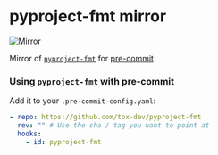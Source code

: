 # pyproject-fmt mirror

[![Mirror](https://github.com/tox-dev/pyproject-fmt/actions/workflows/main.yml/badge.svg)](https://github.com/tox-dev/pyproject-fmt/actions/workflows/main.yml)

Mirror of [`pyproject-fmt`](https://github.com/tox-dev/toml-fmt/tree/main/pyproject-fmt) for
[pre-commit](https://github.com/pre-commit/pre-commit).

### Using `pyproject-fmt` with pre-commit

Add it to your `.pre-commit-config.yaml`:

```yaml
- repo: https://github.com/tox-dev/pyproject-fmt
  rev: "" # Use the sha / tag you want to point at
  hooks:
    - id: pyproject-fmt
```
